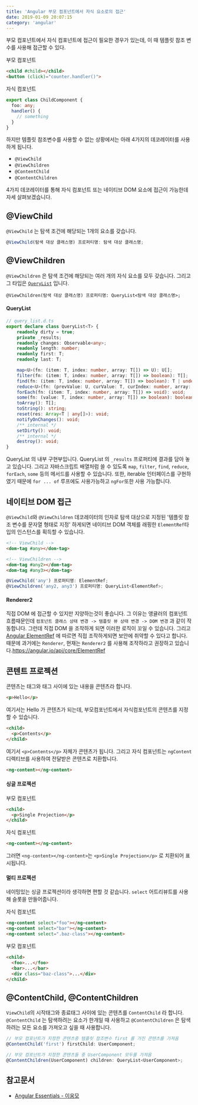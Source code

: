 ```yaml
---
title: 'Angular 부모 컴포넌트에서 자식 요소로의 접근'
date: 2019-01-09 20:07:15
category: 'angular'
---
```


부모 컴포넌트에서 자식 컴포넌트에 접근이 필요한 경우가 있는데, 이 때 템플릿 참조 변수를 사용해 접근할 수 있다.

부모 컴포넌트
```html
<child #child></child>
<button (click)="counter.handler()">
```

자식 컴포넌트
```ts
export class ChildComponent {
  foo: any;
  handler() {
    // something
  }
}
```

하지만 템플릿 참조변수를 사용할 수 없는 상황에서는 아래 4가지의 데코레이터를 사용하게 됩니다.

* `@ViewChild`
* `@ViewChildren`
* `@ContentChild`
* `@ContentChildren`

4가지 데코레이터를 통해 자식 컴포넌트 또는 네이티브 DOM 요소에 접근이 가능한데 자세  살펴보겠습니다.

## @ViewChild
`@ViewChild` 는 탐색 조건에 해당되는 1개의 요소를 갖습니다.

```ts
@ViewChild(탐색 대상 클래스명) 프로퍼티명: 탐색 대상 클래스명;
```

## @ViewChildren
`@ViewChildren` 은 탐색 조건에 해당되는 여러 개의 자식 요소를 모두 갖습니다. 그리고 그 타입은 [`QueryList`](https://angular.io/api/core/QueryList) 입니다.

```
@ViewChildren(탐색 대상 클래스명) 프로퍼티명: QueryList<탐색 대상 클래스명>;
```

#### QueryList

```ts
// query_list.d.ts
export declare class QueryList<T> {
    readonly dirty = true;
    private _results;
    readonly changes: Observable<any>;
    readonly length: number;
    readonly first: T;
    readonly last: T;

    map<U>(fn: (item: T, index: number, array: T[]) => U): U[];
    filter(fn: (item: T, index: number, array: T[]) => boolean): T[];
    find(fn: (item: T, index: number, array: T[]) => boolean): T | undefined;
    reduce<U>(fn: (prevValue: U, curValue: T, curIndex: number, array: T[]) => U, init: U): U;
    forEach(fn: (item: T, index: number, array: T[]) => void): void;
    some(fn: (value: T, index: number, array: T[]) => boolean): boolean;
    toArray(): T[];
    toString(): string;
    reset(res: Array<T | any[]>): void;
    notifyOnChanges(): void;
    /** internal */
    setDirty(): void;
    /** internal */
    destroy(): void;
}
```

QueryList 의 내부 구현부입니다. QueryList 의 `_results` 프로퍼티에 결과를 담아 놓고 있습니다. 그리고 자바스크립트 배열처럼 쓸 수 있도록 `map`, `filter`, `find`, `reduce`, `forEach`, `some` 등의 메서드를 사용할 수 있습니다. 또한, iterable 인터페이스를 구현하였기 때문에 `for ... of` 루프에도 사용가능하고 `ngFor`또한 사용 가능합니다.

## 네이티브 DOM 접근
`@ViewChild`와 `@ViewChildren` 데코레이터의 인자로 탐색 대상으로 지정된 '템플릿 참조 변수를 문자열 형태로 지정' 하게되면 네이티브 DOM 객체를 래핑한 `ElementRef`타입의 인스턴스를 획득할 수 있습니다.

```html
<!-- ViewChild -->
<dom-tag #any></dom-tag>

<!-- ViewChildren -->
<dom-tag #any2></dom-tag>
<dom-tag #any3></dom-tag>
```
```ts
@ViewChild('any') 프로퍼티명: ElementRef;
@ViewChildren('any2, any3') 프로퍼티명: QueryList<ElementRef>;
```
#### Renderer2
직접 DOM 에 접근할 수 있지만 지양하는것이 좋습니다. 그 이유는 앵귤러의 컴포넌트 흐름때문인데 `컴포넌트 클래스 상태 변경 -> 템플릿 뷰 상태 변경 -> DOM 변경` 과 같이 작동합니다. 그런데 직접 DOM 을 조작하게 되면 이러한 로직이 꼬일 수 있습니다. 그리고 [Angular ElementRef](https://angular.io/api/core/ElementRef) 에 따르면 직접 조작하게되면 보안에 취약할 수 있다고 합니다. 때문에 과거에는 `Renderer`, 현재는 `Renderer2` 를 사용해 조작하라고 권장하고 있습니다.https://angular.io/api/core/ElementRef

## 콘텐트 프로젝션
콘텐츠는 태그와 태그 사이에 있는 내용을 콘텐츠라 합니다.
```html
<p>Hello</p>
```
여기서는 Hello 가 콘텐츠가 되는데, 부모컴포넌트에서 자식컴포넌트의 콘텐츠를 지정할 수 있습니다.
```html
<child>
  <p>Contents</p>
</child>
```
여기서 `<p>Contents</p>` 자체가 콘텐츠가 됩니다. 그리고 자식 컴포넌트는 `ngContent` 디렉티브를 사용하여 전달받은 콘텐츠로 치환합니다.
```html
<ng-content></ng-content>
```

#### 싱글 프로젝션
부모 컴포넌트
```html
<child>
  <p>Single Projection</p>
</child>
```
자식 컴포넌트
```HTML
<ng-content></ng-content>
```

그러면 `<ng-content></ng-content>`는 `<p>Single Projection</p>` 로 치환되어 표시됩니다.

#### 멀티 프로젝션
네이밍있는 싱글 프로젝션이라 생각하면 편할 것 같습니다. `select` 어트리뷰트를 사용해 슬롯을 만들어줍니다.

자식 컴포넌트
```html
<ng-content select="foo"></ng-content>
<ng-content select="bar"></ng-content>
<ng-content select=".baz-class"></ng-content>
```

부모 컴포넌트
```html
<child>
  <foo>...</foo>
  <bar>...</bar>
  <div class="baz-class">...</div>
</child>
```

## @ContentChild, @ContentChildren

`ViewChild`의 시작태그와 종료태그 사이에 있는 콘텐츠를 `ContentChild` 라 합니다. `@ContentChild` 는 탐색하려는 요소가 한개일 때 사용하고 `@ContentChildren` 은 탐색하려는 모든 요소를 가져오고 싶을 때 사용합니다.

```ts
// 부모 컴포넌트가 지정한 콘텐츠중 템플릿 참조변수 first 를 가진 콘텐츠를 가져옴
@ContentChild('first') firstChild: UserComponent;

// 부모 컴포넌트가 지정한 콘텐츠들 중 UserComponent 모두를 가져옴
@ContentChildren(UserComponent) children: QueryList<UserComponent>;
```


## 참고문서
* [Angular Essentials - 이웅모](https://book.naver.com/bookdb/book_detail.nhn?bid=13761643)
